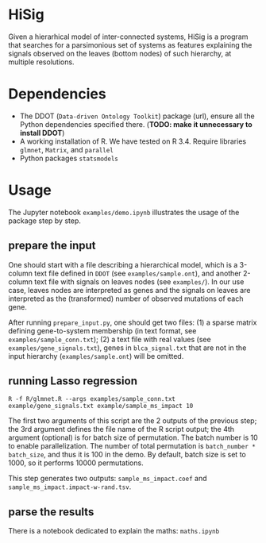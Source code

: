 # HiSig

Given a hierarhical model of inter-connected systems, HiSig is a program that searches for a parsimonious set of systems as features explaining the signals observed on the leaves (bottom nodes) of such hierarchy, at multiple resolutions. 

# Dependencies
* The DDOT (`Data-driven Ontology Toolkit`) package (url), ensure all the Python dependencies specified there.   (**TODO: make it unnecessary to install DDOT**)
* A working installation of R. We have tested on R 3.4.  Require libraries `glmnet`, `Matrix`, and `parallel`
* Python packages `statsmodels`


# Usage

The Jupyter notebook `examples/demo.ipynb` illustrates the usage of the package step by step. 

## prepare the input
One should start with a file describing a hierarchical model, which is a 3-column text file  defined in `DDOT` (see `examples/sample.ont`),  and another 2-column text file with signals on leaves nodes (see `examples/`). In our use case, leaves nodes are interpreted as genes and the signals on leaves are interpreted as the (transformed) number of observed mutations of each gene. 

After running `prepare_input.py`, one should get two files: (1) a sparse matrix defining gene-to-system membership (in text format, see `examples/sample_conn.txt`); (2) a text file with real values (see `examples/gene_signals.txt`), genes in `blca_signal.txt` that are not in the input hierarchy (`examples/sample.ont`) will be omitted. 

## running Lasso regression

`R -f R/glmnet.R --args examples/sample_conn.txt example/gene_signals.txt example/sample_ms_impact 10`

The first two arguments of this script are the 2 outputs of the previous step; the 3rd argument defines the file name of the R script output; the 4th argument (optional) is for batch size of permutation. The batch number is 10 to enable parallelization. The number of total permutation is `batch_number * batch_size`, and thus it is 100 in the demo. By default, batch size is set to 1000, so it performs 10000 permutations.

This step generates two outputs: `sample_ms_impact.coef` and `sample_ms_impact.impact-w-rand.tsv`.

## parse the results

There is a notebook dedicated to explain the maths: `maths.ipynb`

